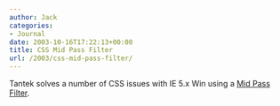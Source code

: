 ```yaml
---
author: Jack
categories:
- Journal
date: 2003-10-16T17:22:13+00:00
title: CSS Mid Pass Filter
url: /2003/css-mid-pass-filter/
---
```


Tantek solves a number of CSS issues with IE 5.x Win using a [Mid Pass Filter][1].

 [1]: http://tantek.com/CSS/Examples/midpass.html "Mid Pass Filter"